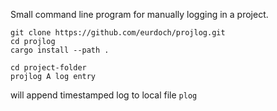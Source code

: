 Small command line program for manually logging in a project.

```
git clone https://github.com/eurdoch/projlog.git
cd projlog
cargo install --path .
```

```
cd project-folder
projlog A log entry
```
will append timestamped log to local file `plog`
